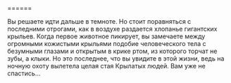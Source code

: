 ======

Вы решаете идти дальше в темноте. Но стоит поравняться с последними отрогами, как в воздухе раздается хлопанье гигантских крыльев. Когда первое животное пикирует, вы замечаете между огромными кожистыми крыльями подобие человеческого тела с безумными глазами и открытым в крике ртом, из которого торчат не зубы, а клыки. Но это последнее, что вы увидите в этой жизни, ведь на ночную охоту вылетела целая стая Крылатых людей. Вам уже не спастись...

